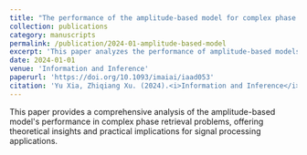 ```yaml
---
title: "The performance of the amplitude-based model for complex phase retrieval"
collection: publications
category: manuscripts
permalink: /publication/2024-01-amplitude-based-model
excerpt: 'This paper analyzes the performance of amplitude-based models in complex phase retrieval problems.'
date: 2024-01-01
venue: 'Information and Inference'
paperurl: 'https://doi.org/10.1093/imaiai/iaad053'
citation: 'Yu Xia, Zhiqiang Xu. (2024).<i>Information and Inference</i>, 13(1), Paper No. iaad053, 35 pp.'
---
```


This paper provides a comprehensive analysis of the amplitude-based model's performance in complex phase retrieval problems, offering theoretical insights and practical implications for signal processing applications.